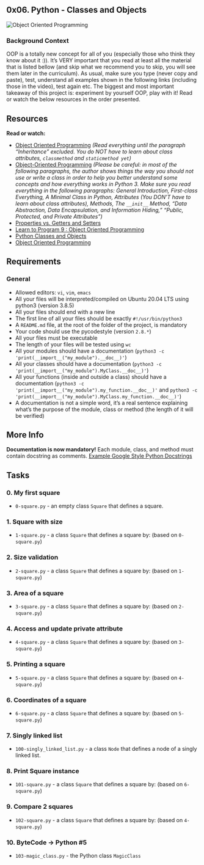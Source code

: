 ## 0x06. Python - Classes and Objects
![Object Oriented Programming](https://s3.amazonaws.com/intranet-projects-files/holbertonschool-higher-level_programming+/247/oop-meme.jpg)
### Background Context
OOP is a totally new concept for all of you (especially those who think they know about it :)). It’s VERY important that you read at least all the material that is listed bellow (and skip what we recommend you to skip, you will see them later in the curriculum).
As usual, make sure you type (never copy and paste), test, understand all examples shown in the following links (including those in the video), test again etc. The biggest and most important takeaway of this project is: experiment by yourself OOP, play with it!
Read or watch the below resources in the order presented.

## Resources
**Read or watch:**
- [Object Oriented Programming](https://intranet.alxswe.com/rltoken/i49z6HxrBGRNnixo7ZWbEQ) *(Read everything until the paragraph “Inheritance” excluded. You do NOT have to learn about class attributes, `classmethod` and `staticmethod yet`)*
- [Object-Oriented Programming](https://intranet.alxswe.com/rltoken/qz3KSn154ia4H2DPaabOzg) *(Please *be careful*: in most of the following paragraphs, the author shows things the way you should not use or write a class in order to help you better understand some concepts and how everything works in Python 3. Make sure you read everything in the following paragraphs: General Introduction, First-class Everything, A Minimal Class in Python, Attributes (You DON’T have to learn about class attributes), Methods, The `__init__` Method, “Data Abstraction, Data Encapsulation, and Information Hiding,” “Public, Protected, and Private Attributes”)*
- [Properties vs. Getters and Setters](https://intranet.alxswe.com/rltoken/Wy2djWXK5b4rnnYlAq_wlA)
- [Learn to Program 9 : Object Oriented Programming](https://intranet.alxswe.com/rltoken/MxIOanLf5vG5QeCWek2nqQ)
- [Python Classes and Objects](https://intranet.alxswe.com/rltoken/AoLH4xp5StrQST-Cu0Fg8w)
- [Object Oriented Programming](https://intranet.alxswe.com/rltoken/-vVnWzwR3a3X0H8Oia78Ug)

## Requirements
### General
- Allowed editors: `vi`, `vim`, `emacs`
- All your files will be interpreted/compiled on Ubuntu 20.04 LTS using python3 (version 3.8.5)
- All your files should end with a new line
- The first line of all your files should be exactly `#!/usr/bin/python3`
- A `README.md` file, at the root of the folder of the project, is mandatory
- Your code should use the pycodestyle (version `2.8.*`)
- All your files must be executable
- The length of your files will be tested using `wc`
- All your modules should have a documentation (`python3 -c 'print(__import__("my_module").__doc__)'`)
- All your classes should have a documentation (`python3 -c 'print(__import__("my_module").MyClass.__doc__)'`)
- All your functions (inside and outside a class) should have a documentation (`python3 -c 'print(__import__("my_module").my_function.__doc__)'` and `python3 -c 'print(__import__("my_module").MyClass.my_function.__doc__)'`)
- A documentation is not a simple word, it’s a real sentence explaining what’s the purpose of the module, class or method (the length of it will be verified)

## More Info
**Documentation is now mandatory!** Each module, class, and method must contain docstring as comments. [Example Google Style Python Docstrings](https://intranet.alxswe.com/rltoken/dOO785g5EQYkRU2E1wri0g)

## Tasks
### 0. My first square
- `0-square.py` - an empty class `Square` that defines a square.
### 1. Square with size
- `1-square.py` - a class `Square` that defines a square by: (based on `0-square.py`)
### 2. Size validation
- `2-square.py` - a class `Square` that defines a square by: (based on `1-square.py`)
### 3. Area of a square
- `3-square.py` - a class `Square` that defines a square by: (based on `2-square.py`)
### 4. Access and update private attribute
- `4-square.py` - a class `Square` that defines a square by: (based on `3-square.py`)
### 5. Printing a square
- `5-square.py` - a class `Square` that defines a square by: (based on `4-square.py`)
### 6. Coordinates of a square
- `6-square.py` - a class `Square` that defines a square by: (based on `5-square.py`)
### 7. Singly linked list
- `100-singly_linked_list.py` - a class `Node` that defines a node of a singly linked list.
### 8. Print Square instance
- `101-square.py` - a class `Square` that defines a square by: (based on `6-square.py`)
### 9. Compare 2 squares
- `102-square.py` - a class `Square` that defines a square by: (based on `4-square.py`)
### 10. ByteCode -> Python #5
- `103-magic_class.py` - the Python class `MagicClass`
